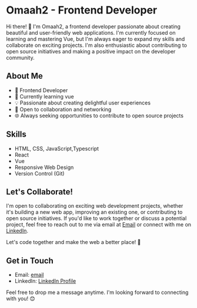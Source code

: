 # Omaah2 - Frontend Developer

Hi there! 👋 I'm Omaah2, a frontend developer passionate about creating beautiful and user-friendly web applications. I'm currently focused on learning and mastering Vue, but I'm always eager to expand my skills and collaborate on exciting projects. I'm also enthusiastic about contributing to open source initiatives and making a positive impact on the developer community.

## About Me

- 🌟 Frontend Developer
- 🚀 Currently learning vue
- 💡 Passionate about creating delightful user experiences
- 💬 Open to collaboration and networking
- 🌐 Always seeking opportunities to contribute to open source projects

## Skills

- HTML, CSS, JavaScript,Typescript
- React
- Vue
- Responsive Web Design
- Version Control (Git)



## Let's Collaborate!

I'm open to collaborating on exciting web development projects, whether it's building a new web app, improving an existing one, or contributing to open source initiatives. If you'd like to work together or discuss a potential project, feel free to reach out to me via email at [Email](mailto:ummkhaladoluwatosin@example.com) or connect with me on [LinkedIn](www.linkedin.com/in/ummkhalad-oluwatosin-737b8a253).

Let's code together and make the web a better place! 🚀

## Get in Touch

- Email: [email](mailto:ummkhaladoluwatosin@example.com)
- LinkedIn: [LinkedIn Profile](www.linkedin.com/in/ummkhalad-oluwatosin-737b8a253)

Feel free to drop me a message anytime. I'm looking forward to connecting with you! 😊
